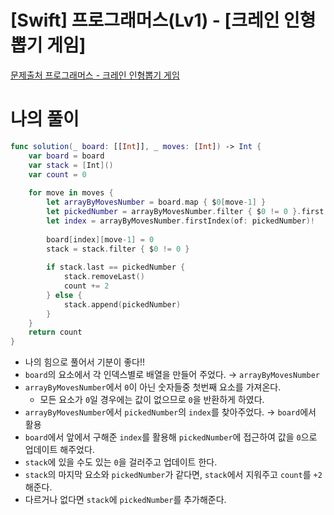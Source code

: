 # [Swift] 프로그래머스(Lv1) - [크레인 인형뽑기 게임]

[문제출처 프로그래머스 - 크레인 인형뽑기 게임](https://school.programmers.co.kr/learn/courses/30/lessons/64061)

# 나의 풀이

```swift
func solution(_ board: [[Int]], _ moves: [Int]) -> Int {
    var board = board
    var stack = [Int]()
    var count = 0
    
    for move in moves {
        let arrayByMovesNumber = board.map { $0[move-1] }
        let pickedNumber = arrayByMovesNumber.filter { $0 != 0 }.first ?? 0
        let index = arrayByMovesNumber.firstIndex(of: pickedNumber)!
        
        board[index][move-1] = 0
        stack = stack.filter { $0 != 0 }
        
        if stack.last == pickedNumber {
            stack.removeLast()
            count += 2
        } else {
            stack.append(pickedNumber)
        }
    }
    return count
}
```

- 나의 힘으로 풀어서 기분이 좋다!!
- `board`의 요소에서 각 인덱스별로 배열을 만들어 주었다. → `arrayByMovesNumber`
- `arrayByMovesNumber`에서 `0`이 아닌 숫자들중 첫번째 요소를 가져온다.
    - 모든 요소가 `0`일 경우에는 값이 없으므로 `0`을 반환하게 하였다.
- `arrayByMovesNumber`에서 `pickedNumber`의 `index`를 찾아주었다. → `board`에서 활용
- `board`에서 앞에서 구해준 `index`를 활용해 `pickedNumber`에 접근하여 값을 `0`으로 업데이트 해주었다.
- `stack`에 있을 수도 있는 `0`을 걸러주고 업데이트 한다.
- `stack`의 마지막 요소와 `pickedNumber`가 같다면, `stack`에서 지워주고 `count`를 `+2`해준다.
- 다르거나 없다면 `stack`에 `pickedNumber`를 추가해준다.
